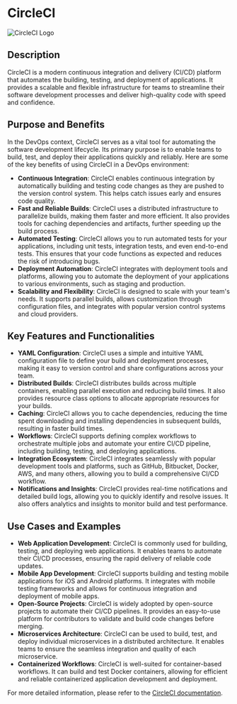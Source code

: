 # CircleCI

![CircleCI Logo](https://circleci.com/circleci-logo-stacked-fb.png)

## Description
CircleCI is a modern continuous integration and delivery (CI/CD) platform that automates the building, testing, and deployment of applications. It provides a scalable and flexible infrastructure for teams to streamline their software development processes and deliver high-quality code with speed and confidence.

## Purpose and Benefits
In the DevOps context, CircleCI serves as a vital tool for automating the software development lifecycle. Its primary purpose is to enable teams to build, test, and deploy their applications quickly and reliably. Here are some of the key benefits of using CircleCI in a DevOps environment:

- **Continuous Integration**: CircleCI enables continuous integration by automatically building and testing code changes as they are pushed to the version control system. This helps catch issues early and ensures code quality.
- **Fast and Reliable Builds**: CircleCI uses a distributed infrastructure to parallelize builds, making them faster and more efficient. It also provides tools for caching dependencies and artifacts, further speeding up the build process.
- **Automated Testing**: CircleCI allows you to run automated tests for your applications, including unit tests, integration tests, and even end-to-end tests. This ensures that your code functions as expected and reduces the risk of introducing bugs.
- **Deployment Automation**: CircleCI integrates with deployment tools and platforms, allowing you to automate the deployment of your applications to various environments, such as staging and production.
- **Scalability and Flexibility**: CircleCI is designed to scale with your team's needs. It supports parallel builds, allows customization through configuration files, and integrates with popular version control systems and cloud providers.

## Key Features and Functionalities
- **YAML Configuration**: CircleCI uses a simple and intuitive YAML configuration file to define your build and deployment processes, making it easy to version control and share configurations across your team.
- **Distributed Builds**: CircleCI distributes builds across multiple containers, enabling parallel execution and reducing build times. It also provides resource class options to allocate appropriate resources for your builds.
- **Caching**: CircleCI allows you to cache dependencies, reducing the time spent downloading and installing dependencies in subsequent builds, resulting in faster build times.
- **Workflows**: CircleCI supports defining complex workflows to orchestrate multiple jobs and automate your entire CI/CD pipeline, including building, testing, and deploying applications.
- **Integration Ecosystem**: CircleCI integrates seamlessly with popular development tools and platforms, such as GitHub, Bitbucket, Docker, AWS, and many others, allowing you to build a comprehensive CI/CD workflow.
- **Notifications and Insights**: CircleCI provides real-time notifications and detailed build logs, allowing you to quickly identify and resolve issues. It also offers analytics and insights to monitor build and test performance.

## Use Cases and Examples
- **Web Application Development**: CircleCI is commonly used for building, testing, and deploying web applications. It enables teams to automate their CI/CD processes, ensuring the rapid delivery of reliable code updates.
- **Mobile App Development**: CircleCI supports building and testing mobile applications for iOS and Android platforms. It integrates with mobile testing frameworks and allows for continuous integration and deployment of mobile apps.
- **Open-Source Projects**: CircleCI is widely adopted by open-source projects to automate their CI/CD pipelines. It provides an easy-to-use platform for contributors to validate and build code changes before merging.
- **Microservices Architecture**: CircleCI can be used to build, test, and deploy individual microservices in a distributed architecture. It enables teams to ensure the seamless integration and quality of each microservice.
- **Containerized Workflows**: CircleCI is well-suited for container-based workflows. It can build and test Docker containers, allowing for efficient and reliable containerized application development and deployment.

For more detailed information, please refer to the [CircleCI documentation](https://circleci.com/docs/).
